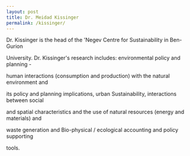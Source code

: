 ```yaml
---
layout: post
title: Dr. Meidad Kissinger
permalink: /kissinger/
---
```



Dr. Kissinger is the head of the &#39;Negev Centre for Sustainability in Ben-Gurion

University. Dr. Kissinger&#39;s research includes: environmental policy and planning -

human interactions (consumption and production) with the natural environment and

its policy and planning implications, urban Sustainability, interactions between social

and spatial characteristics and the use of natural resources (energy and materials) and

waste generation and Bio-physical / ecological accounting and policy supporting

tools.
